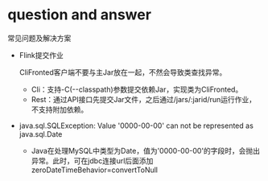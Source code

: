 # question and answer
常见问题及解决方案

- Flink提交作业

    CliFronted客户端不要与主Jar放在一起，不然会导致类查找异常。
    - Cli：支持-C(--classpath)参数提交依赖Jar，实现类为CliFronted。
    - Rest：通过API接口先提交Jar文件，之后通过/jars/:jarid/run运行作业，不支持附加依赖。

- java.sql.SQLException: Value '0000-00-00' can not be represented as java.sql.Date
  - Java在处理MySQL中类型为Date，值为'0000-00-00'的字段时，会抛出异常。此时，可在jdbc连接url后面添加zeroDateTimeBehavior=convertToNull
  